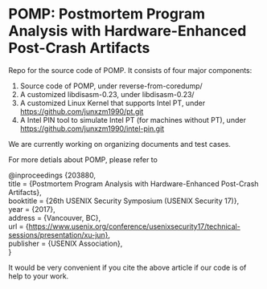 # POMP: Postmortem Program Analysis with Hardware-Enhanced Post-Crash Artifacts

Repo for the source code of POMP. It consists of four major components: 
1. Source code of POMP, under reverse-from-coredump/
2. A customized libdisasm-0.23, under libdisasm-0.23/ 
3. A customized Linux Kernel that supports Intel PT, under https://github.com/junxzm1990/pt.git
4. A Intel PIN tool to simulate Intel PT (for machines without PT), under https://github.com/junxzm1990/intel-pin.git

We are currently working on organizing documents and test cases. 

For more detials about POMP, please refer to 

@inproceedings {203880, <br />
title = {Postmortem Program Analysis with Hardware-Enhanced Post-Crash Artifacts},<br />
booktitle = {26th USENIX Security Symposium (USENIX Security 17)}, <br />
year = {2017}, <br />
address = {Vancouver, BC}, <br />
url = {https://www.usenix.org/conference/usenixsecurity17/technical-sessions/presentation/xu-jun}, <br />
publisher = {USENIX Association}, <br />
}

It would be very convenient if you cite the above article if our code is of help to your work. 

